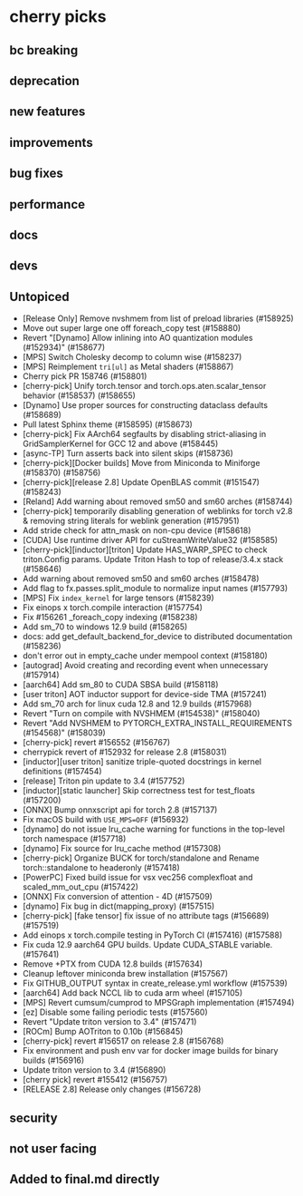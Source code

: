 # cherry picks
## bc breaking

## deprecation

## new features

## improvements

## bug fixes

## performance

## docs

## devs

## Untopiced
- [Release Only] Remove nvshmem from list of preload libraries (#158925)
- Move out super large one off foreach_copy test (#158880)
- Revert "[Dynamo] Allow inlining into AO quantization modules (#152934)" (#158677)
- [MPS] Switch Cholesky  decomp to column wise (#158237)
- [MPS] Reimplement `tri[ul]` as Metal shaders (#158867)
- Cherry pick PR 158746 (#158801)
- [cherry-pick] Unify torch.tensor and torch.ops.aten.scalar_tensor behavior (#158537) (#158655)
- [Dynamo] Use proper sources for constructing dataclass defaults (#158689)
- Pull latest Sphinx theme (#158595) (#158673)
- [cherry-pick] Fix AArch64 segfaults by disabling strict-aliasing in GridSamplerKernel for GCC 12 and above (#158445)
- [async-TP] Turn asserts back into silent skips (#158736)
- [cherry-pick][Docker builds] Move from Miniconda to Miniforge (#158370) (#158756)
- [cherry-pick][release 2.8] Update OpenBLAS commit  (#151547) (#158243)
- [Reland] Add warning about removed sm50 and sm60 arches (#158744)
- [cherry-pick] temporarily disabling generation of weblinks for torch v2.8 & removing string literals for weblink generation (#157951)
- Add stride check for attn_mask on non-cpu device (#158618)
- [CUDA] Use runtime driver API for cuStreamWriteValue32 (#158585)
- [cherry-pick][inductor][triton] Update HAS_WARP_SPEC to check triton.Config params. Update Triton Hash to top of release/3.4.x stack (#158646)
- Add warning about removed sm50 and sm60 arches (#158478)
- Add flag to fx.passes.split_module to normalize input names (#157793)
- [MPS] Fix `index_kernel` for large tensors (#158239)
- Fix einops x torch.compile interaction (#157754)
- Fix #156261 _foreach_copy indexing (#158238)
- Add sm_70 to windows 12.9 build (#158265)
- docs: add get_default_backend_for_device to distributed documentation (#158236)
- don't error out in empty_cache under mempool context (#158180)
- [autograd] Avoid creating and recording event when unnecessary (#157914)
- [aarch64] Add sm_80 to CUDA SBSA build (#158118)
- [user triton] AOT inductor support for device-side TMA (#157241)
- Add sm_70 arch for linux cuda 12.8 and 12.9 builds (#157968)
- Revert "Turn on compile with NVSHMEM (#154538)" (#158040)
- Revert "Add NVSHMEM to PYTORCH_EXTRA_INSTALL_REQUIREMENTS (#154568)" (#158039)
- [cherry-pick] revert #156552 (#156767)
- cherrypick revert of #152932 for release 2.8 (#158031)
- [inductor][user triton] sanitize triple-quoted docstrings in kernel definitions (#157454)
- [release] Triton pin update to 3.4 (#157752)
- [inductor][static launcher] Skip correctness test for test_floats (#157200)
- [ONNX] Bump onnxscript api for torch 2.8 (#157137)
- Fix macOS build with `USE_MPS=OFF` (#156932)
- [dynamo] do not issue lru_cache warning for functions in the top-level torch namespace (#157718)
- [dynamo] Fix source for lru_cache method (#157308)
- [cherry-pick] Organize BUCK for torch/standalone and Rename torch::standalone to headeronly (#157418)
- [PowerPC] Fixed build issue for vsx vec256 complexfloat and scaled_mm_out_cpu  (#157422)
- [ONNX] Fix conversion of attention - 4D (#157509)
- [dynamo] Fix bug in dict(mapping_proxy) (#157515)
- [cherry-pick] [fake tensor] fix issue of no attribute tags (#156689) (#157519)
- Add einops x torch.compile testing in PyTorch CI (#157416) (#157588)
- Fix cuda 12.9 aarch64 GPU builds. Update CUDA_STABLE variable.  (#157641)
- Remove +PTX from CUDA 12.8 builds (#157634)
- Cleanup leftover miniconda brew installation (#157567)
- Fix GITHUB_OUTPUT syntax in create_release.yml workflow (#157539)
- [aarch64] Add back NCCL lib to cuda arm wheel (#157105)
- [MPS] Revert cumsum/cumprod to MPSGraph implementation (#157494)
- [ez] Disable some failing periodic tests (#157560)
- Revert "Update triton version to 3.4" (#157471)
- [ROCm] Bump AOTriton to 0.10b (#156845)
- [cherry-pick] revert #156517 on release 2.8 (#156768)
- Fix environment and push env var for docker image builds for binary builds  (#156916)
- Update triton version to 3.4 (#156890)
- [cherry pick] revert #155412 (#156757)
- [RELEASE 2.8] Release only changes (#156728)

## security

## not user facing

## Added to final.md directly
